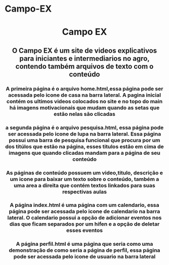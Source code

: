# Campo-EX 
<h1 align="center">Campo EX</h1>
<h2 align="center">O Campo EX é um site de videos explicativos para iniciantes e intermediarios no agro, contendo também arquivos de texto com o conteúdo </h2>
<h3 align="center">A primeira página é o arquivo home.html,essa página pode ser acessada pelo icone de casa na barra lateral. A pagina inicial contém os ultimos videos colocados no site e no topo do main há imagens motivacionais que mudam quando as setas que estão nelas são clicadas </h3>

<p></p>
<h3 align="center">a segunda página é o arquivo pesquisa.html, essa página pode ser acessada pelo icone de lupa na barra lateral. Essa página possui uma barra de pesquisa funcional que procura por um dos titúlos que estão na página, esses titulos estão em cima de imagens que quando clicadas mandam para a página de seu conteúdo</h3>

<h3 align="center">As páginas de conteúdo possuem um video,titulo, descrição e um icone para baixar um texto sobre o conteúdo, também a uma area a direita que contém textos linkados para suas respectivas aulas</h3>
<p></p>
<h3 align="center">A página index.html é uma página com um calendario, essa página pode ser acessada pelo icone de calendario na barra lateral. O calendario possui a opção de adicionar eventos nos dias que ficam separados por um hifen e a opção de deletar esses eventos</h3>

<p></p>
<h3 align="center">A página perfil.html é uma página que seria como uma demonstração de como seria a página de perfil, essa página pode ser acessada pelo icone de usuario na barra lateral</h3>
                                                                                                                   
